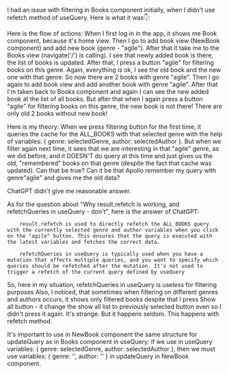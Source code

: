 I had an issue with filtering in Books component initially, when I didn't use refetch method of useQuery. Here is what it was👇:

Here is the flow of actions:
When I first log in in the app, it shows me Book component, because it's home view.
Then I go to add book view (NewBook component) and add new book (genre - "agile").
After that it take me to the Books view (navigate('/') is calling).
I see that newly added book is there, the list of books is updated.
After that, I press a button "agile" for filtering books on this genre.
Again, everything is ok, I see the old book  and the new one with that genre. So now there are 2 books with genre "agile".
Then I go again to add book view and add another book with genre "agile".
After that I'm taken back to Books component and again I can see the new added book at the list of all books.
But after that when I again press a button "agile" for filtering books on this genre, the new book is not there! There are only old 2 books without new book!

Here is my theory: When we press filtering button for the first time, it queries the cache for the ALL_BOOKS with that selected genre with the help of variables: { genre: selectedGenre, author: selectedAuthor }. But when we filter again next time, it sees that we are interesting in that "agile" genre, as we did before, and it DOESN'T do query at this time and just gives us the old, "remembered" books on that genre (despite the fact that cache was updated). 
Can that be true?  Can it be that Apollo remember my query with genre"agile" and gives me the old data?

ChatGPT didn't give me reasonable answer.

As for the question about "Why result.refetch is working, and refetchQueries in useQuery - don't", here is the answer of ChatGPT:

		result.refetch is used to directly refetch the ALL_BOOKS query with the currently selected genre and author variables when you click on the "agile" button. This ensures that the query is executed with the latest variables and fetches the correct data.

		refetchQueries in useQuery is typically used when you have a mutation that affects multiple queries, and you want to specify which queries should be refetched after the mutation. It's not used to trigger a refetch of the current query defined by useQuery
So, here in my situation, refetchQueries in useQuery is useless for filtering purposes
Also, I noticed, that sometimes when filtering on different genres and authors occurs, it shows only filtered books despite that I press Show all button - it change the show all list to previously selected button even so I didn't press it again. It's strange. But it happens seldom. This happens with refetch method.

It's important to use in NewBook component the same structure for updateQuery as in Books component in useQuery: if we use in useQuery variables: { genre: selectedGenre, author: selectedAuthor }, then we must use variables: { genre: '', author: '' } in updateQuery in NewBook component. 